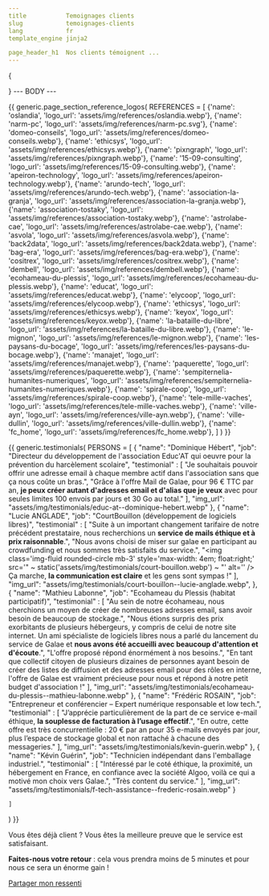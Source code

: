 ```yaml
---
title           Temoignages clients
slug            temoignages-clients
lang            fr
template_engine jinja2

page_header_h1  Nos clients témoignent ...
---
```

{

}
--- BODY ---


{{ generic.page_section_reference_logos(
    REFERENCES = 
    [
        {'name': 'oslandia', 'logo_url': 'assets/img/references/oslandia.webp'},
        {'name': 'narm-pc', 'logo_url': 'assets/img/references/narm-pc.svg'},
        {'name': 'domeo-conseils', 'logo_url': 'assets/img/references/domeo-conseils.webp'},
        {'name': 'ethicsys', 'logo_url': 'assets/img/references/ethicsys.webp'},
        {'name': 'pixngraph', 'logo_url': 'assets/img/references/pixngraph.webp'},
        {'name': '15-09-consulting', 'logo_url': 'assets/img/references/15-09-consulting.webp'},
        {'name': 'apeiron-technology', 'logo_url': 'assets/img/references/apeiron-technology.webp'},
        {'name': 'arundo-tech', 'logo_url': 'assets/img/references/arundo-tech.webp'},
        {'name': 'association-la-granja', 'logo_url': 'assets/img/references/association-la-granja.webp'},
        {'name': 'association-tostaky', 'logo_url': 'assets/img/references/association-tostaky.webp'},
        {'name': 'astrolabe-cae', 'logo_url': 'assets/img/references/astrolabe-cae.webp'},
        {'name': 'asvola', 'logo_url': 'assets/img/references/asvola.webp'},
        {'name': 'back2data', 'logo_url': 'assets/img/references/back2data.webp'},
        {'name': 'bag-era', 'logo_url': 'assets/img/references/bag-era.webp'},
        {'name': 'cositrex', 'logo_url': 'assets/img/references/cositrex.webp'},
        {'name': 'dembell', 'logo_url': 'assets/img/references/dembell.webp'},
        {'name': 'ecohameau-du-plessis', 'logo_url': 'assets/img/references/ecohameau-du-plessis.webp'},
        {'name': 'educat', 'logo_url': 'assets/img/references/educat.webp'},
        {'name': 'elycoop', 'logo_url': 'assets/img/references/elycoop.webp'},
        {'name': 'ethicsys', 'logo_url': 'assets/img/references/ethicsys.webp'},
        {'name': 'keyox', 'logo_url': 'assets/img/references/keyox.webp'},
        {'name': 'la-bataille-du-libre', 'logo_url': 'assets/img/references/la-bataille-du-libre.webp'},
        {'name': 'le-mignon', 'logo_url': 'assets/img/references/le-mignon.webp'},
        {'name': 'les-paysans-du-bocage', 'logo_url': 'assets/img/references/les-paysans-du-bocage.webp'},
        {'name': 'manajet', 'logo_url': 'assets/img/references/manajet.webp'},
        {'name': 'paquerette', 'logo_url': 'assets/img/references/paquerette.webp'},
        {'name': 'sempiternelia-humanites-numeriques', 'logo_url': 'assets/img/references/sempiternelia-humanites-numeriques.webp'},
        {'name': 'spirale-coop', 'logo_url': 'assets/img/references/spirale-coop.webp'},
        {'name': 'tele-mille-vaches', 'logo_url': 'assets/img/references/tele-mille-vaches.webp'},
        {'name': 'ville-ayn', 'logo_url': 'assets/img/references/ville-ayn.webp'},
        {'name': 'ville-dullin', 'logo_url': 'assets/img/references/ville-dullin.webp'},
        {'name': 'fc_home', 'logo_url': 'assets/img/references/fc_home.webp'},
    ]
) }}

{{ generic.testimonials(
    PERSONS = 
    [
        {
            "name": "Dominique Hébert", 
            "job": "Directeur du développement de l'association Educ'AT qui oeuvre pour la prévention du harcèlement scolaire",
            "testimonial" : 
            [
                "Je souhaitais pouvoir offrir une adresse email à chaque membre actif dans l'association sans que ça nous coûte un bras.",
                "Grâce à l'offre Mail de Galae, pour 96 € TTC par an, <strong>je peux créer autant d'adresses email et d'alias que je veux</strong> avec pour seules limites 100 envois par jours et 30 Go au total."
            ],
            "img_url": "assets/img/testimonials/educ-at--dominique-hebert.webp"
        },
        {
            "name": "Lucie ANGLADE", 
            "job": "CourtBouillon (développement de logiciels libres)",
            "testimonial" : 
            [
                "Suite à un important changement tarifaire de notre précédent prestataire, nous recherchions un <strong>service de mails éthique et à prix raisonnable</strong>.",
                "Nous avons choisi de miser sur galae en  participant au crowdfunding et nous sommes très satisfaits du service.",
                "<img class='img-fluid rounded-circle mb-3' style='max-width: 4em; float:right;' src='" ~ static('assets/img/testimonials/court-bouillon.webp') ~ "' alt='' /> Ça marche, <strong>la communication est claire</strong> et les gens sont sympas&nbsp;!"
            ],
            "img_url": "assets/img/testimonials/court-bouillon--lucie-anglade.webp",
        },
        {
            "name": "Mathieu Labonne", 
            "job": "Ecohameau du Plessis (habitat participatif)",
            "testimonial" : 
            [
                "Au sein de notre écohameau, nous cherchions un moyen de créer de nombreuses adresses email, sans avoir besoin de beaucoup de stockage.",
                "Nous étions surpris des prix exorbitants de plusieurs hébergeurs, y
                 compris de celui de notre site internet. Un ami spécialiste de
                 logiciels libres nous a parlé du lancement du service de Galae et
                 <strong>nous avons été accueilli avec beaucoup d'attention et d'écoute</strong>.",
                "L'offre proposé répond énormément à nos besoins.",
                "En tant que collectif citoyen de plusieurs dizaines de personnes
                 ayant besoin de créer des listes de diffusion et des adresses email pour
                 des rôles en interne, l'offre de Galae est vraiment précieuse pour nous
                 et répond à notre petit budget d'association !"
            ],
            "img_url": "assets/img/testimonials/ecohameau-du-plessis--mathieu-labonne.webp"
        },
        {
            "name": "Frédéric ROSAIN", 
            "job": "Entrepreneur et conférencier – Expert numérique responsable et low tech.",
            "testimonial" : 
            [
                "J’apprécie particulièrement de la part de ce service e-mail
                 éthique, <strong>la souplesse de facturation à l’usage
                 effectif</strong>.",
                "En outre, cette offre est très concurrentielle : 20 € par an
                 pour 35 e-mails envoyés par jour, plus l’espace de stockage
                 global et non rattaché à chacune des messageries."
            ],
            "img_url": "assets/img/testimonials/kevin-guerin.webp"
        },
        {
            "name": "Kévin Guérin", 
            "job": "Technicien indépendant dans l'emballage industriel.",
            "testimonial" : 
            [
                "Intéressé par le coté éthique, la proximité, un hébergement en
                 France, en confiance avec la société Algoo, voilà ce qui a
                 motivé mon choix vers Galae.",
                "Très content du service."
            ],
            "img_url": "assets/img/testimonials/f-tech-assistance--frederic-rosain.webp"
        }

    ]
) }}

<!-- Testimonials-->
<section class="testimonials text-center">
    <div class="container">
        <div class="row text-center">
            <p class="lead">
                Vous êtes déjà client ? Vous êtes la meilleure preuve que le service est satisfaisant.
            </p>
            <p class="lead">
                <strong>Faites-nous votre retour</strong> : cela vous prendra moins de 5 minutes et pour nous ce sera un énorme gain !
            </p>
            <p>
                <a class="btn btn-primary" href="#!" onclick="this.href='mailto:hello@galae.net?subject=Galae - j\'utilise le service et voici mon retour !&body=Bonjour,%0D%0A%0D%0AJe suis utilisateur du service e-mail galae et voici mon retour :%0D%0A%0D%0A🗿 Prénom et NOM : ...%0D%0A%0D%0A🏛️ Mon rôle et mon organisation : ...%0D%0A%0D%0A✅ Ce que je trouve bien / ce qui m\'a convaincu dans le service : ...%0D%0A%0D%0A🖼️ lien vers une photo de profil ou photo en pièce jointe :%0D%0A%0D%0A----%0D%0A%0D%0A💬 Remarques et commentaires complémentaires : ...%0D%0A%0D%0A----%0D%0A%0D%0AJe suis d\'accord pour que mon témoignage soit publié sur le site interne de galae.%0D%0A%0D%0AMerci !'">Partager mon ressenti <i class="bi-send"></i></a>
            </p>
        </div>
    </div>
</section>